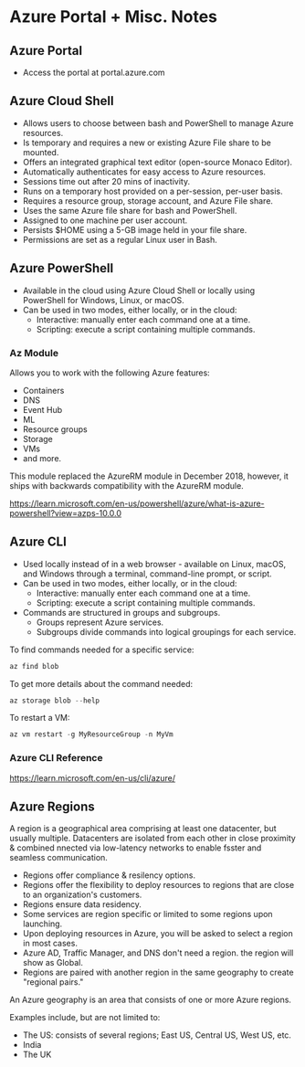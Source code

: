 # Azure Portal + Misc. Notes

## Azure Portal

- Access the portal at portal.azure.com

## Azure Cloud Shell

- Allows users to choose between bash and PowerShell to manage Azure resources.
- Is temporary and requires a new or existing Azure File share to be mounted.
- Offers an integrated graphical text editor (open-source Monaco Editor).
- Automatically authenticates for easy access to Azure resources.
- Sessions time out after 20 mins of inactivity.
- Runs on a temporary host provided on a per-session, per-user basis.
- Requires a resource group, storage account, and Azure File share.
- Uses the same Azure file share for bash and PowerShell.
- Assigned to one machine per user account.
- Persists $HOME using a 5-GB image held in your file share.
- Permissions are set as a regular Linux user in Bash.

## Azure PowerShell

- Available in the cloud using Azure Cloud Shell or locally using PowerShell for Windows, Linux, or macOS.
- Can be used in two modes, either locally, or in the cloud:
    - Interactive: manually enter each command one at a time.
    - Scripting: execute a script containing multiple commands.

### Az Module

Allows you to work with the following Azure features:

- Containers
- DNS
- Event Hub
- ML
- Resource groups
- Storage
- VMs
- and more.

This module replaced the AzureRM module in December 2018, however, it ships with backwards compatibility with the AzureRM module. 

https://learn.microsoft.com/en-us/powershell/azure/what-is-azure-powershell?view=azps-10.0.0


## Azure CLI

- Used locally instead of in a web browser - available on Linux, macOS, and Windows through a terminal, command-line prompt, or script.
- Can be used in two modes, either locally, or in the cloud:
    - Interactive: manually enter each command one at a time.
    - Scripting: execute a script containing multiple commands.
- Commands are structured in groups and subgroups.
    - Groups represent Azure services.
    - Subgroups divide commands into logical groupings for each service.
 
To find commands needed for a specific service:

```powershell
az find blob
```

To get more details about the command needed:

```powershell
az storage blob --help
```

 To restart a VM:

```powershell
az vm restart -g MyResourceGroup -n MyVm
```

### Azure CLI Reference

https://learn.microsoft.com/en-us/cli/azure/


## Azure Regions 

A region is a geographical area comprising at least one datacenter, but usually multiple. Datacenters are isolated from each other in close proximity & combined nnected via low-latency networks to enable fsster and seamless communication. 

- Regions offer compliance & resilency options. 
- Regions offer the flexibility to deploy resources to regions that are close to an organization's customers. 
- Regions ensure data residency. 
- Some services are region specific or limited to some regions upon launching. 
- Upon deploying resources in Azure, you will be asked to select a region in most cases. 
- Azure AD, Traffic Manager, and DNS don't need a region. the region will show as Global. 
- Regions are paired with another region in the same geography to create "regional pairs."

An Azure geography is an area that consists of one or more Azure regions. 

Examples include, but are not limited to:

- The US: consists of several regions; East US, Central US, West US, etc. 
- India
- The UK